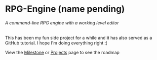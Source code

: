# RPG-Engine (name pending)
###### A command-line RPG engine with a working level editor

This has been my fun side project for a while and it has also served as a GitHub tutorial. I hope I'm doing everything right :)

View the [Milestone](https://github.com/Panadero1/RPG-Engine/milestone/1) or [Projects](https://github.com/Panadero1/RPG-Engine/projects/2) page to see the roadmap

